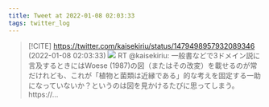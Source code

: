 ```yaml
---
title: Tweet at 2022-01-08 02:03:33
tags: twitter_log
---
```


> [!CITE] https://twitter.com/kaisekiriu/status/1479498957932089346 (2022-01-08 02:03:33)
> ![](https://twitter.com/kaisekiriu/status/1479498957932089346)
> RT @kaisekiriu: 一般書などで3ドメイン説に言及するときにはWoese (1987)の図（またはその改変）を載せるのが常だけれども、これが「植物と菌類は近縁である」的な考えを固定する一助になっていないか？というのは図を見かけるたびに思ってしまう。 https://…

